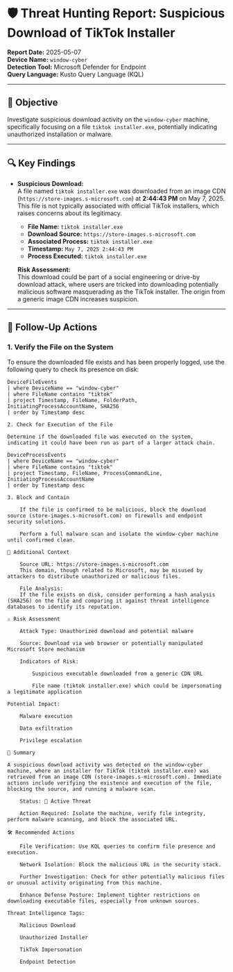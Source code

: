 # 🛡️ Threat Hunting Report: Suspicious Download of TikTok Installer

**Report Date:** 2025-05-07  
**Device Name:** `window-cyber`  
**Detection Tool:** Microsoft Defender for Endpoint  
**Query Language:** Kusto Query Language (KQL)  

---

## 🎯 Objective

Investigate suspicious download activity on the `window-cyber` machine, specifically focusing on a file `tiktok installer.exe`, potentially indicating unauthorized installation or malware.

---

## 🔍 Key Findings

- **Suspicious Download:**  
  A file named `tiktok installer.exe` was downloaded from an image CDN (`https://store-images.s-microsoft.com`) at **2:44:43 PM** on May 7, 2025. This file is not typically associated with official TikTok installers, which raises concerns about its legitimacy.

  - **File Name:** `tiktok installer.exe`
  - **Download Source:** `https://store-images.s-microsoft.com`
  - **Associated Process:** `tiktok installer.exe`
  - **Timestamp:** `May 7, 2025 2:44:43 PM`
  - **Process Executed:** `tiktok installer.exe`
  
  **Risk Assessment:**  
  This download could be part of a social engineering or drive-by download attack, where users are tricked into downloading potentially malicious software masquerading as the TikTok installer. The origin from a generic image CDN increases suspicion.

---

## 🧪 Follow-Up Actions

### 1. **Verify the File on the System**
To ensure the downloaded file exists and has been properly logged, use the following query to check its presence on disk:

```kusto
DeviceFileEvents
| where DeviceName == "window-cyber"
| where FileName contains "tiktok"
| project Timestamp, FileName, FolderPath, InitiatingProcessAccountName, SHA256
| order by Timestamp desc

2. Check for Execution of the File

Determine if the downloaded file was executed on the system, indicating it could have been run as part of a larger attack chain.

DeviceProcessEvents
| where DeviceName == "window-cyber"
| where FileName contains "tiktok"
| project Timestamp, FileName, ProcessCommandLine, InitiatingProcessAccountName
| order by Timestamp desc

3. Block and Contain

    If the file is confirmed to be malicious, block the download source (store-images.s-microsoft.com) on firewalls and endpoint security solutions.

    Perform a full malware scan and isolate the window-cyber machine until confirmed clean.

🧩 Additional Context

    Source URL: https://store-images.s-microsoft.com
    This domain, though related to Microsoft, may be misused by attackers to distribute unauthorized or malicious files.

    File Analysis:
    If the file exists on disk, consider performing a hash analysis (SHA256) on the file and comparing it against threat intelligence databases to identify its reputation.

⚠️ Risk Assessment

    Attack Type: Unauthorized download and potential malware

    Source: Download via web browser or potentially manipulated Microsoft Store mechanism

    Indicators of Risk:

        Suspicious executable downloaded from a generic CDN URL

        File name (tiktok installer.exe) which could be impersonating a legitimate application

Potential Impact:

    Malware execution

    Data exfiltration

    Privilege escalation

🚨 Summary

A suspicious download activity was detected on the window-cyber machine, where an installer for TikTok (tiktok installer.exe) was retrieved from an image CDN (store-images.s-microsoft.com). Immediate actions include verifying the existence and execution of the file, blocking the source, and running a malware scan.

    Status: 🚨 Active Threat

    Action Required: Isolate the machine, verify file integrity, perform malware scanning, and block the associated URL.

🛠️ Recommended Actions

    File Verification: Use KQL queries to confirm file presence and execution.

    Network Isolation: Block the malicious URL in the security stack.

    Further Investigation: Check for other potentially malicious files or unusual activity originating from this machine.

    Enhance Defense Posture: Implement tighter restrictions on downloading executable files, especially from unknown sources.

Threat Intelligence Tags:

    Malicious Download

    Unauthorized Installer

    TikTok Impersonation

    Endpoint Detection
